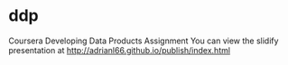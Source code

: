 # ddp
Coursera Developing Data Products Assignment
You can view the slidify presentation at <a> http://adrianl66.github.io/publish/index.html
